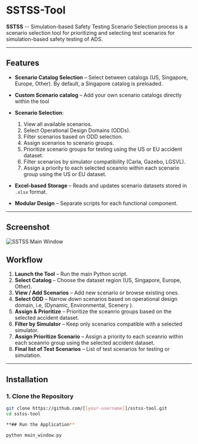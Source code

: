 # SSTSS-Tool


**SSTSS** -- Simulation-based Safety Testing Scenario Selection process is a scenario selection tool for prioritizing and selecting test scenarios for simulation-based safety testing of ADS.

---

## Features

- **Scenario Catalog Selection** – Select between catalogs (US, Singapore, Europe, Other). By default, a Singapore catalog is preloaded.
- **Custom Scenario catalog** –  Add your own scenario catalogs directly within the tool

- **Scenario Selection**:
  1. View all available scenarios.
  2. Select Operational Design Domains (ODDs).
  3. Filter scenarios based on ODD selection.
  4. Assign scenarios to scenario groups.
  5. Prioritize scenario groups for testing using the US or EU accident dataset.
  6. Filter scenarios by simulator compatibility (Carla, Gazebo, LGSVL).
  7. Assign a priority to each selected sceanrio within each scenario group using the US or EU dataset. 
- **Excel-based Storage** – Reads and updates scenario datasets stored in `.xlsx` format.
  
- **Modular Design** – Separate scripts for each functional component.

---

## Screenshot

![SSTSS Main Window](assets/sstss_main.png)  

## Workflow

1. **Launch the Tool** – Run the main Python script.
2. **Select Catalog** – Choose the dataset region (US, Singapore, Europe, Other).
3. **View / Add Scenarios** – Add new scenario or browse existing ones.
4. **Select ODD** – Narrow down scenarios based on operational design domain, i.e, (Dynamic, Environmental, Scenery ).
5. **Assign & Prioritize** – Prioritize the sceanrio groups based on the selected accident dataset.
6. **Filter by Simulator** – Keep only scenarios compatible with a selected simulator.
7. **Assign Prioritize Scenario** – Assign a priority to each sceanrio within each sceanrio group using the selected accident dataset.
8. **Final list of Test Scenarios** – List of test scenarios for testing or simulation.

---

## Installation

### 1. Clone the Repository
```bash
git clone https://github.com/[[your-username]]/sstss-tool.git
cd sstss-tool

**## Run the Application**

python main_window.py
